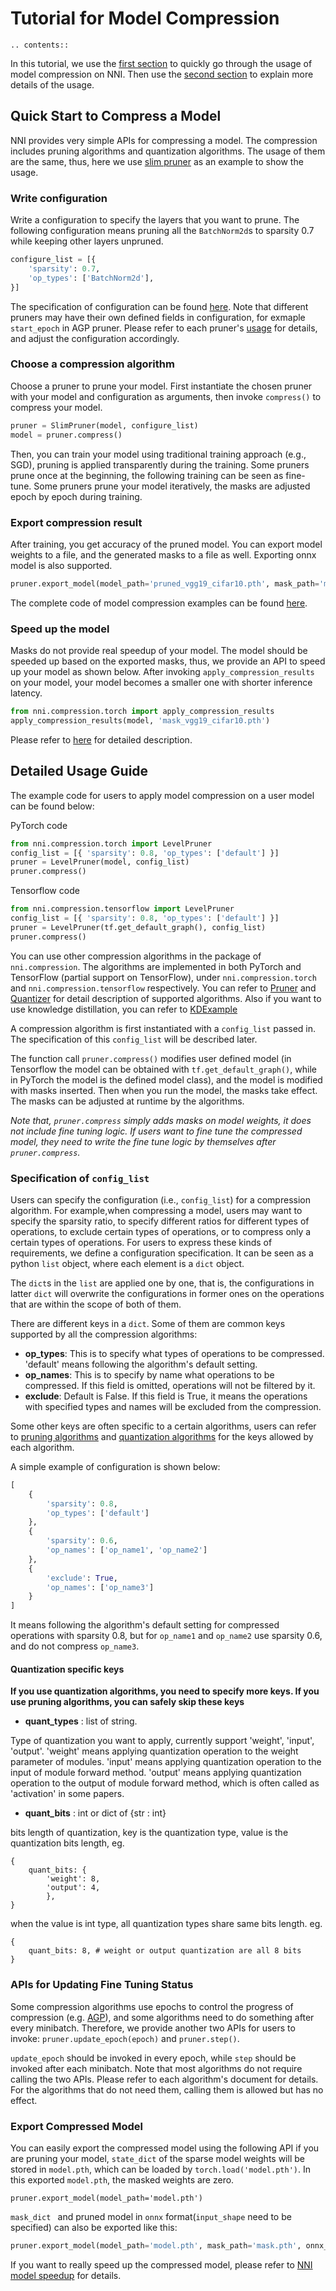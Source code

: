 # Tutorial for Model Compression

```eval_rst
.. contents::
```

In this tutorial, we use the [first section](#quick-start-to-compress-a-model) to quickly go through the usage of model compression on NNI. Then use the [second section](#detailed-usage-guide) to explain more details of the usage.

## Quick Start to Compress a Model

NNI provides very simple APIs for compressing a model. The compression includes pruning algorithms and quantization algorithms. The usage of them are the same, thus, here we use [slim pruner](https://nni.readthedocs.io/en/latest/Compressor/Pruner.html#slim-pruner) as an example to show the usage.

### Write configuration

Write a configuration to specify the layers that you want to prune. The following configuration means pruning all the `BatchNorm2d`s to sparsity 0.7 while keeping other layers unpruned.

```python
configure_list = [{
    'sparsity': 0.7,
    'op_types': ['BatchNorm2d'],
}]
```

The specification of configuration can be found [here](Overview.md#user-configuration-for-a-compression-algorithm). Note that different pruners may have their own defined fields in configuration, for exmaple `start_epoch` in AGP pruner. Please refer to each pruner's [usage](Overview.md#supported-algorithms) for details, and adjust the configuration accordingly.

### Choose a compression algorithm

Choose a pruner to prune your model. First instantiate the chosen pruner with your model and configuration as arguments, then invoke `compress()` to compress your model.

```python
pruner = SlimPruner(model, configure_list)
model = pruner.compress()
```

Then, you can train your model using traditional training approach (e.g., SGD), pruning is applied transparently during the training. Some pruners prune once at the beginning, the following training can be seen as fine-tune. Some pruners prune your model iteratively, the masks are adjusted epoch by epoch during training.

### Export compression result

After training, you get accuracy of the pruned model. You can export model weights to a file, and the generated masks to a file as well. Exporting onnx model is also supported.

```python
pruner.export_model(model_path='pruned_vgg19_cifar10.pth', mask_path='mask_vgg19_cifar10.pth')
```

The complete code of model compression examples can be found [here](https://github.com/microsoft/nni/blob/master/examples/model_compress/model_prune_torch.py).

### Speed up the model

Masks do not provide real speedup of your model. The model should be speeded up based on the exported masks, thus, we provide an API to speed up your model as shown below. After invoking `apply_compression_results` on your model, your model becomes a smaller one with shorter inference latency.

```python
from nni.compression.torch import apply_compression_results
apply_compression_results(model, 'mask_vgg19_cifar10.pth')
```

Please refer to [here](ModelSpeedup.md) for detailed description.

## Detailed Usage Guide

The example code for users to apply model compression on a user model can be found below:

PyTorch code

```python
from nni.compression.torch import LevelPruner
config_list = [{ 'sparsity': 0.8, 'op_types': ['default'] }]
pruner = LevelPruner(model, config_list)
pruner.compress()
```

Tensorflow code

```python
from nni.compression.tensorflow import LevelPruner
config_list = [{ 'sparsity': 0.8, 'op_types': ['default'] }]
pruner = LevelPruner(tf.get_default_graph(), config_list)
pruner.compress()
```


You can use other compression algorithms in the package of `nni.compression`. The algorithms are implemented in both PyTorch and TensorFlow (partial support on TensorFlow), under `nni.compression.torch` and `nni.compression.tensorflow` respectively. You can refer to [Pruner](./Pruner.md) and [Quantizer](./Quantizer.md) for detail description of supported algorithms. Also if you want to use knowledge distillation, you can refer to [KDExample](../TrialExample/KDExample.md)

A compression algorithm is first instantiated with a `config_list` passed in. The specification of this `config_list` will be described later.

The function call `pruner.compress()` modifies user defined model (in Tensorflow the model can be obtained with `tf.get_default_graph()`, while in PyTorch the model is the defined model class), and the model is modified with masks inserted. Then when you run the model, the masks take effect. The masks can be adjusted at runtime by the algorithms.

*Note that, `pruner.compress` simply adds masks on model weights, it does not include fine tuning logic. If users want to fine tune the compressed model, they need to write the fine tune logic by themselves after `pruner.compress`.*

### Specification of `config_list`

Users can specify the configuration (i.e., `config_list`) for a compression algorithm. For example,when compressing a model, users may want to specify the sparsity ratio, to specify different ratios for different types of operations, to exclude certain types of operations, or to compress only a certain types of operations. For users to express these kinds of requirements, we define a configuration specification. It can be seen as a python `list` object, where each element is a `dict` object. 

The `dict`s in the `list` are applied one by one, that is, the configurations in latter `dict` will overwrite the configurations in former ones on the operations that are within the scope of both of them. 

There are different keys in a `dict`. Some of them are common keys supported by all the compression algorithms:

* __op_types__: This is to specify what types of operations to be compressed. 'default' means following the algorithm's default setting.
* __op_names__: This is to specify by name what operations to be compressed. If this field is omitted, operations will not be filtered by it.
* __exclude__: Default is False. If this field is True, it means the operations with specified types and names will be excluded from the compression.

Some other keys are often specific to a certain algorithms, users can refer to [pruning algorithms](./Pruner.md) and [quantization algorithms](./Quantizer.md) for the keys allowed by each algorithm.

A simple example of configuration is shown below:

```python
[
    {
        'sparsity': 0.8,
        'op_types': ['default']
    },
    {
        'sparsity': 0.6,
        'op_names': ['op_name1', 'op_name2']
    },
    {
        'exclude': True,
        'op_names': ['op_name3']
    }
]
```

It means following the algorithm's default setting for compressed operations with sparsity 0.8, but for `op_name1` and `op_name2` use sparsity 0.6, and do not compress `op_name3`.

#### Quantization specific keys

**If you use quantization algorithms, you need to specify more keys. If you use pruning algorithms, you can safely skip these keys**

* __quant_types__ : list of string. 

Type of quantization you want to apply, currently support 'weight', 'input', 'output'. 'weight' means applying quantization operation
to the weight parameter of modules. 'input' means applying quantization operation to the input of module forward method. 'output' means applying quantization operation to the output of module forward method, which is often called as 'activation' in some papers.

* __quant_bits__ : int or dict of {str : int}

bits length of quantization, key is the quantization type, value is the quantization bits length, eg. 
```
{
    quant_bits: {
        'weight': 8,
        'output': 4,
        },
}
```
when the value is int type, all quantization types share same bits length. eg. 
```
{
    quant_bits: 8, # weight or output quantization are all 8 bits
}
```

### APIs for Updating Fine Tuning Status

Some compression algorithms use epochs to control the progress of compression (e.g. [AGP](./Pruner.md#agp-pruner)), and some algorithms need to do something after every minibatch. Therefore, we provide another two APIs for users to invoke: `pruner.update_epoch(epoch)` and `pruner.step()`.

`update_epoch` should be invoked in every epoch, while `step` should be invoked after each minibatch. Note that most algorithms do not require calling the two APIs. Please refer to each algorithm's document for details. For the algorithms that do not need them, calling them is allowed but has no effect.

### Export Compressed Model

You can easily export the compressed model using the following API if you are pruning your model, ```state_dict``` of the sparse model weights will be stored in ```model.pth```, which can be loaded by ```torch.load('model.pth')```. In this exported ```model.pth```, the masked weights are zero.

```
pruner.export_model(model_path='model.pth')
```

```mask_dict ``` and pruned model in ```onnx``` format(```input_shape``` need to be specified) can also be exported like this:

```python
pruner.export_model(model_path='model.pth', mask_path='mask.pth', onnx_path='model.onnx', input_shape=[1, 1, 28, 28])
```

If you want to really speed up the compressed model, please refer to [NNI model speedup](./ModelSpeedup.md) for details.